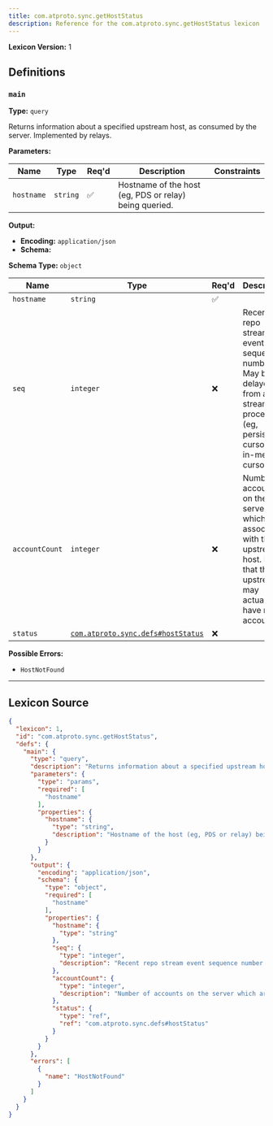 ```yaml
---
title: com.atproto.sync.getHostStatus
description: Reference for the com.atproto.sync.getHostStatus lexicon
---
```

**Lexicon Version:** 1

## Definitions

<a name="main"></a>
### `main`

**Type:** `query`

Returns information about a specified upstream host, as consumed by the server. Implemented by relays.

**Parameters:**

| Name | Type | Req'd  | Description | Constraints |
|------|------|----------|-------------|-------------|
| `hostname` | `string` | ✅  | Hostname of the host (eg, PDS or relay) being queried. |  |
**Output:**

- **Encoding:** `application/json`
- **Schema:**

**Schema Type:** `object`

| Name | Type | Req'd  | Description | Constraints |
|------|------|----------|-------------|-------------|
| `hostname` | `string` | ✅  |  |  |
| `seq` | `integer` | ❌  | Recent repo stream event sequence number. May be delayed from actual stream processing (eg, persisted cursor not in-memory cursor). |  |
| `accountCount` | `integer` | ❌  | Number of accounts on the server which are associated with the upstream host. Note that the upstream may actually have more accounts. |  |
| `status` | [`com.atproto.sync.defs#hostStatus`](/com/atproto/sync/defs#hostStatus) | ❌  |  |  |
**Possible Errors:**

- `HostNotFound`

---

## Lexicon Source
```json
{
  "lexicon": 1,
  "id": "com.atproto.sync.getHostStatus",
  "defs": {
    "main": {
      "type": "query",
      "description": "Returns information about a specified upstream host, as consumed by the server. Implemented by relays.",
      "parameters": {
        "type": "params",
        "required": [
          "hostname"
        ],
        "properties": {
          "hostname": {
            "type": "string",
            "description": "Hostname of the host (eg, PDS or relay) being queried."
          }
        }
      },
      "output": {
        "encoding": "application/json",
        "schema": {
          "type": "object",
          "required": [
            "hostname"
          ],
          "properties": {
            "hostname": {
              "type": "string"
            },
            "seq": {
              "type": "integer",
              "description": "Recent repo stream event sequence number. May be delayed from actual stream processing (eg, persisted cursor not in-memory cursor)."
            },
            "accountCount": {
              "type": "integer",
              "description": "Number of accounts on the server which are associated with the upstream host. Note that the upstream may actually have more accounts."
            },
            "status": {
              "type": "ref",
              "ref": "com.atproto.sync.defs#hostStatus"
            }
          }
        }
      },
      "errors": [
        {
          "name": "HostNotFound"
        }
      ]
    }
  }
}
```
